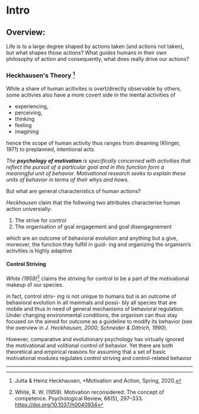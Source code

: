 # Intro


## Overview: 

Life is to a large degree shaped by actions taken (and actions not taken), but what shapes those actions? What guides humans in their own philosophy of action and consequently, what does really drive our actions? 


### Heckhausen's Theory [^1]
 While a share of human acitivites is overt/directly observable by others, some acitivies also have a more covert side in the mental activities of 
- experiencing,
- perceiving, 
- thinking
- feeling 
- imagining


hence the scope of human activity thus ranges from dreaming (Klinger, 1971) to preplanned, intentional acts. 

*The **psychology of motivation** is specifically concerned with activities that reflect the pursuit of a particular goal and in this function form a meaningful unit of behavior. Motivational research seeks to explain these units of behavior in terms of their whys and hows.*


But what are general characteristics of human actions? 

*Heckhausen* claim that the follwoing two attributes characterise human action universially: 

1. The strive for control
2. The organisation of goal engagement and goal disengagnement

which are an outcome of behavioral evolution and anything but a give, moreover, the function they fulfill in guid- ing and organizing the organism’s activities is highly adaptive


#### Control Striving
*White (1959)*[^2] claims the striving for control to be a part of the motivational makeup of our species.

in fact, control striv- ing is not unique to humans but is an outcome of behavioral evolution in all mammals and possi- bly all species that are mobile and thus in need of general mechanisms of behavioral regulation. Under changing environmental conditions, the organism can thus stay focused on the aimed for outcome as a guideline to modify its behavior (see the overview in  *J. Heckhausen, 2000; Schneider & Dittrich, 1990*).


However, comparative and evolutionary psychology has virtually ignored the motivational and volitional control of behavior. Yet there are both theoretical and empirical reasons for assuming that a set of basic motivational modules regulates control striving and control-related behavior


--- 
[^1]: Jutta & Heinz Heckhausen, *Motivation and Action, Spring, 2020.


[^2]: White, R. W. (1959). Motivation reconsidered: The concept of competence. Psychological Review, 66(5), 297–333. https://doi.org/10.1037/h0040934


